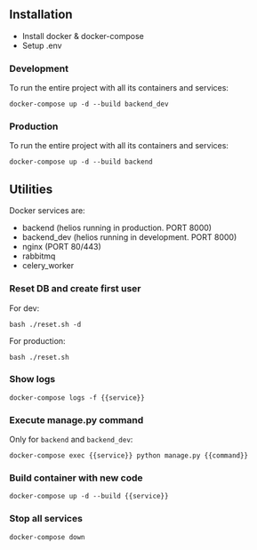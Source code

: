 ## Installation

* Install docker & docker-compose
* Setup .env

### Development

To run the entire project with all its containers and services:

    docker-compose up -d --build backend_dev
    
### Production

To run the entire project with all its containers and services:

    docker-compose up -d --build backend 

## Utilities

Docker services are:

* backend (helios running in production. PORT 8000)
* backend_dev (helios running in development. PORT 8000)
* nginx (PORT 80/443)
* rabbitmq
* celery_worker

### Reset DB and create first user

For dev:

    bash ./reset.sh -d
    
For production:

    bash ./reset.sh
    
### Show logs

    docker-compose logs -f {{service}}
    
### Execute manage.py command

Only for `backend` and `backend_dev`:

    docker-compose exec {{service}} python manage.py {{command}}
    
### Build container with new code

    docker-compose up -d --build {{service}}
    
### Stop all services

    docker-compose down